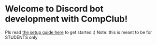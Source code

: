 # Welcome to Discord bot development with CompClub!

Pls read [the setup guide here](setup-guide.md) to get started :)
Note: this is meant to be for STUDENTS only